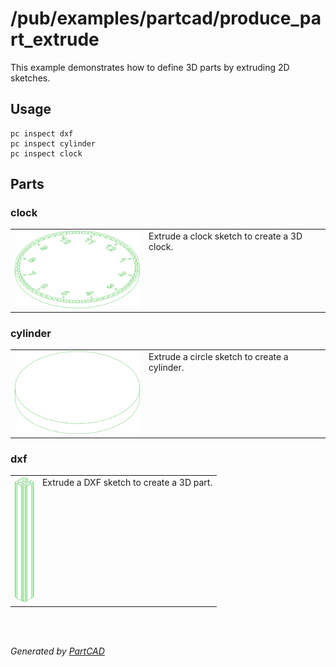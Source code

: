 # /pub/examples/partcad/produce_part_extrude

This example demonstrates how to define 3D parts by extruding 2D sketches.

## Usage
```shell
pc inspect dxf
pc inspect cylinder
pc inspect clock
```


## Parts

### clock
<table><tr>
<td valign=top><a href="clock.extrude"><img src="././clock.svg" style="width: auto; height: auto; max-width: 200px; max-height: 200px;"></a></td>
<td valign=top>Extrude a clock sketch to create a 3D clock.</td>
</tr></table>

### cylinder
<table><tr>
<td valign=top><a href="cylinder.extrude"><img src="././cylinder.svg" style="width: auto; height: auto; max-width: 200px; max-height: 200px;"></a></td>
<td valign=top>Extrude a circle sketch to create a cylinder.</td>
</tr></table>

### dxf
<table><tr>
<td valign=top><a href="dxf.extrude"><img src="././dxf.svg" style="width: auto; height: auto; max-width: 200px; max-height: 200px;"></a></td>
<td valign=top>Extrude a DXF sketch to create a 3D part.</td>
</tr></table>

<br/><br/>

*Generated by [PartCAD](https://partcad.org/)*
